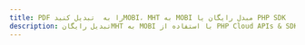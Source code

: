 ---title: PDF را به  تبدیل کنیدMOBI، MHT به MOBI مبدل رایگان یا PHP SDKdescription: تبدیل رایگانMHT به MOBI با استفاده از PHP Cloud APIs & SDK همچنین اسناد PDF را در Cloud ایجاد، ویرایش و رندر کنید.---